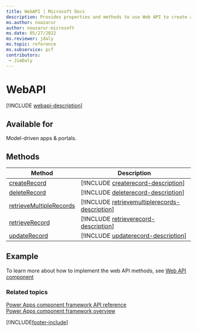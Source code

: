```yaml
---
title: WebAPI | Microsoft Docs
description: Provides properties and methods to use Web API to create and manage records.
ms.author: noazarur
author: noazarur-microsoft
ms.date: 05/27/2022
ms.reviewer: jdaly
ms.topic: reference
ms.subservice: pcf
contributors:
 - JimDaly
---
```


# WebAPI

[!INCLUDE [webapi-description](includes/webapi-description.md)]

## Available for 

Model-driven apps & portals.

## Methods

|Method | Description |
| ------|-------------|
|[createRecord](webapi/createrecord.md)|[!INCLUDE [createrecord-description](webapi/includes/createrecord-description.md)]|
|[deleteRecord](webapi/deleterecord.md)|[!INCLUDE [deleterecord-description](webapi/includes/deleterecord-description.md)]|
|[retrieveMultipleRecords](webapi/retrievemultiplerecords.md)|[!INCLUDE [retrievemultiplerecords-description](webapi/includes/retrievemultiplerecords-description.md)]|
|[retrieveRecord](webapi/retrieverecord.md)|[!INCLUDE [retrieverecord-description](webapi/includes/retrieverecord-description.md)]|
|[updateRecord](webapi/updaterecord.md)|[!INCLUDE [updaterecord-description](webapi/includes/updaterecord-description.md)]|

## Example

To learn more about how to implement the web API methods, see [Web API component](../sample-controls/webapi-control.md)

### Related topics

[Power Apps component framework API reference](../reference/index.md)<br/>
[Power Apps component framework overview](../overview.md)


[!INCLUDE[footer-include](../../../includes/footer-banner.md)]
